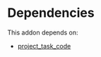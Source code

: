 # Dependencies

This addon depends on:

- [project_task_code](../../odoo-bringout-oca-project-project_task_code)
